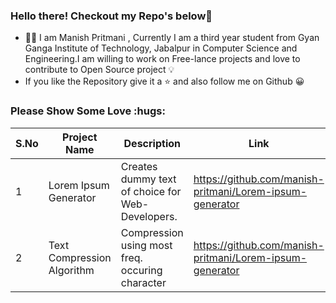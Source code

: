 ### Hello there! Checkout my Repo's below👋
- 👨‍🎓 I am Manish Pritmani <!--[Manish Pritmani](https://github.com/manish-pritmani/)-->, Currently I am a third year student from Gyan Ganga Institute of Technology, Jabalpur in Computer Science and Engineering.I am willing to work on Free-lance projects and love to contribute to Open Source project 💡
- If you like the Repository give it a ⭐ and also follow me on Github 😀


<h3 align="left">Please Show Some Love :hugs: </h3>

| S.No | Project Name | Description | Link | Tech Stack |
| ------ | ------------ | ------ | ----- | -------- |
| 1 | Lorem Ipsum Generator | Creates dummy text of choice for Web-Developers. | https://github.com/manish-pritmani/Lorem-ipsum-generator | React Js |
| 2 | Text Compression Algorithm | Compression using most freq. occuring character | https://github.com/manish-pritmani/Lorem-ipsum-generator | C++ |

<!--<img src="https://user-images.githubusercontent.com/65852995/104610952-99d16c80-56aa-11eb-847b-22dddb3ddb51.jpeg" height="150px" width="100%">-->
<!--
- 👨‍🎓 I am Manish Pritmani [Manish Pritmani](https://github.com/manish-pritmani/), Currently I am a third year student from Gyan Ganga Institute of Technology, Jabalpur in Computer Science and Engineering.
- 💬 I am willing to work on Free-lance projects and love to contribute to Open Source project 💡-->
<!--
- 📫 You can reach me out here: 
      #1 💌  [manish-pritmani](mailto:manish.pritmani06@gmail.com)
      #2  <a href="https://www.linkedin.com/in/manish-pritmani/"><img src="https://www.usm.edu/images/linkedinlogo.png" width="80px"></a>
- 🌱 DevOps and Machine Learning interests me alot. 
- ⚡ Fun fact: ...Thinking ...-->
<!--
- 📘 Connect with me on Linkedin : [Manish Pritmani](https://www.linkedin.com/in/manish-pritmani/)-->



<!--
<h2 align="center">Please Show Some Love :hugs: </h2>
| SL No | Project Name | Description | Link | Tech Stack |
| ------ | ------------ | ------ | ----- | -------- |
| 1 | Resume Generator | Generate your Resume using the application | https://github.com/DiptoChakrabarty/Resume-Generator | Flask,Sql | 
| 2 | Deployments | Deployment of various projects in Docker containers | https://github.com/CodeChefVIT/deployments | Docker, Docker Compose , nginx | -->
